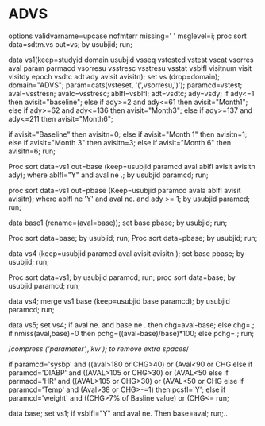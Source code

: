 # ADVS
options validvarname=upcase nofmterr missing=' ' msglevel=i;
proc sort data=sdtm.vs out=vs; by usubjid; run;

data vs1(keep=studyid domain usubjid vsseq vstestcd vstest vscat vsorres aval
param parmacd vsorresu vsstresc vsstresu vsstat vsblfl visitnum visit visitdy epoch vsdtc adt ady avisit avisitn);
set vs (drop=domain);
domain="ADVS";
param=cats(vsteset, '(',vsorresu,')');
paramcd=vstest;
aval=vsstresn;
avalc=vsstresc;
ablfl=vsblfl;
adt=vsdtc;
ady=vsdy;
if ady<=1 then avisit="baseline";
else if ady>=2 and ady<=61 then avisit="Month1";
else if ady>=62 and ady<=136 then avisit="Month3";
else if ady>=137 and ady<=211 then avisit="Month6";

if avisit="Baseline" then avisitn=0;
else if avisit="Month 1" then avisitn=1;
else if avisit="Month 3" then avisitn=3;
else if avisit="Month 6" then avisitn=6;
run;

Proc sort data=vs1 out=base (keep=usubjid paramcd aval ablfl avisit avisitn ady); 
where ablfl="Y" and aval ne .;
by usubjid paramcd;
run;

proc sort data=vs1 out=pbase (Keep=usubjid paramcd avala ablfl avisit avisitn);
where ablfl ne 'Y' and aval ne. and ady >= 1;
by usubjid paramcd;
run;

data base1 (rename=(aval=base));
set base pbase;
by usubjid;
run;

Proc sort data=base; by usubjid; run;
Proc sort data=pbase; by usubjid; run;

data vs4 (keep=usubjid paramcd aval avisit avisitn );
set base pbase;
by usubjid;
run;

Proc sort data=vs1; by usubjid paramcd; run;
proc sort data=base; by usubjid paramcd; run;

data vs4;
merge vs1 base (keep=usubjid base paramcd);
by usubjid paramcd;
run;

data vs5;
set vs4;
if aval ne. and base ne . then
chg=aval-base;
else chg=.;
if nmiss(aval,base)=0 then
pchg=((aval-base)/base)*100;
else pchg=.;
run;

/*compress ('parameter',,'kw'); to remove extra spaces*/


if paramcd='sysbp' and ((aval>180 or CHG>40) or (Aval<90 or CHG
else if paramcd='DIABP' and ((AVAL>105 or CHG>30) or (AVAL<50
else if parmacd='HR' and ((AVAL>105 or CHG>30) or (AVAL<50 or CHG
else if paramcd='Temp' and (Aval>38 or CHG>-=1) then pcsfl='Y';
else if paramcd='weight' and ((CHG>7% of Basline value) or (CHG<=
run;

data base;
set vs1;
if vsblfl="Y" and aval ne. Then base=aval;
run;..


